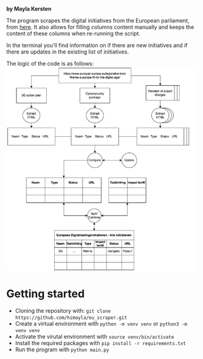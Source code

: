 **by Mayla Kersten**

The program scrapes the digital initiatives from the European parliament, from [here](https://www.europarl.europa.eu/legislative-train/theme-a-europe-fit-for-the-digital-age/). It also allows for filling columns content manually and keeps the content of these columns when re-running the script.

In the terminal you'll find information on if there are new initiatives and if there are updates in the existing list of initiatives. 

The logic of the code is as follows:
![](./documentation/dataflow.png)
 
# Getting started
* Cloning the repository with: `git clone https://github.com/himayla/eu_scraper.git` 
* Create a virtual environment with `python -m venv venv` or `python3 -m venv venv`
* Activate the virutal environment with `source venv/bin/activate`
* Install the required packages with `pip install -r requirements.txt`
* Run the program with `python main.py`